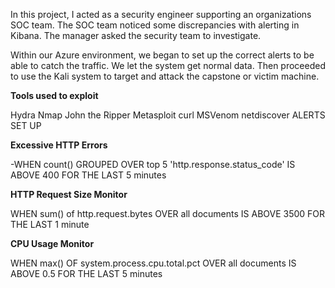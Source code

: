 In this project, I acted as a security engineer supporting an organizations SOC team. The SOC team noticed some discrepancies with alerting in Kibana. The manager asked the security team to investigate.

Within our Azure environment, we began to set up the correct alerts to be able to catch the traffic. We let the system get normal data. Then proceeded to use the Kali system to target and attack the capstone or victim machine.

**Tools used to exploit**

Hydra Nmap John the Ripper Metasploit curl MSVenom netdiscover
ALERTS SET UP

**Excessive HTTP Errors**

-WHEN count() GROUPED OVER top 5 'http.response.status_code' IS ABOVE 400 FOR THE LAST 5 minutes

**HTTP Request Size Monitor**

WHEN sum() of http.request.bytes OVER all documents IS ABOVE 3500 FOR THE LAST 1 minute

**CPU Usage Monitor**

WHEN max() OF system.process.cpu.total.pct OVER all documents IS ABOVE 0.5 FOR THE LAST 5 minutes
